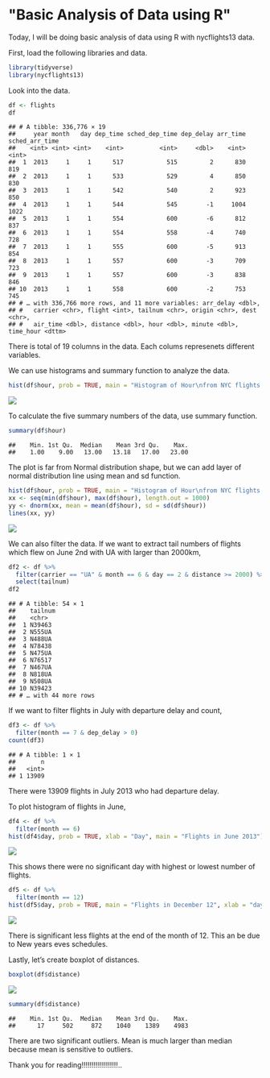 
"Basic Analysis of Data using R"
================

Today, I will be doing basic analysis of data using R with nycflights13 data.

First, load the following libraries and data.

``` r
library(tidyverse)
library(nycflights13)
```

Look into the data.

``` r
df <- flights
df
```

    ## # A tibble: 336,776 × 19
    ##     year month   day dep_time sched_dep_time dep_delay arr_time sched_arr_time
    ##    <int> <int> <int>    <int>          <int>     <dbl>    <int>          <int>
    ##  1  2013     1     1      517            515         2      830            819
    ##  2  2013     1     1      533            529         4      850            830
    ##  3  2013     1     1      542            540         2      923            850
    ##  4  2013     1     1      544            545        -1     1004           1022
    ##  5  2013     1     1      554            600        -6      812            837
    ##  6  2013     1     1      554            558        -4      740            728
    ##  7  2013     1     1      555            600        -5      913            854
    ##  8  2013     1     1      557            600        -3      709            723
    ##  9  2013     1     1      557            600        -3      838            846
    ## 10  2013     1     1      558            600        -2      753            745
    ## # … with 336,766 more rows, and 11 more variables: arr_delay <dbl>,
    ## #   carrier <chr>, flight <int>, tailnum <chr>, origin <chr>, dest <chr>,
    ## #   air_time <dbl>, distance <dbl>, hour <dbl>, minute <dbl>, time_hour <dttm>

There is total of 19 columns in the data. Each colums represenets
different variables.

We can use histograms and summary function to analyze the data.

``` r
hist(df$hour, prob = TRUE, main = "Histogram of Hour\nfrom NYC flights 2013", xlab = "Hour")
```

![](Untitled_files/figure-gfm/unnamed-chunk-3-1.png)<!-- -->

To calculate the five summary numbers of the data, use summary function.

``` r
summary(df$hour)
```

    ##    Min. 1st Qu.  Median    Mean 3rd Qu.    Max. 
    ##    1.00    9.00   13.00   13.18   17.00   23.00

The plot is far from Normal distribution shape, but we can add layer of
normal distribution line using mean and sd function.

``` r
hist(df$hour, prob = TRUE, main = "Histogram of Hour\nfrom NYC flights 2013", xlab = "Hour")
xx <- seq(min(df$hour), max(df$hour), length.out = 1000)
yy <- dnorm(xx, mean = mean(df$hour), sd = sd(df$hour))
lines(xx, yy)
```

![](Untitled_files/figure-gfm/unnamed-chunk-5-1.png)<!-- -->

We can also filter the data. If we want to extract tail numbers of
flights which flew on June 2nd with UA with larger than 2000km,

``` r
df2 <- df %>%
  filter(carrier == "UA" & month == 6 & day == 2 & distance >= 2000) %>%
  select(tailnum)
df2
```

    ## # A tibble: 54 × 1
    ##    tailnum
    ##    <chr>  
    ##  1 N39463 
    ##  2 N555UA 
    ##  3 N488UA 
    ##  4 N78438 
    ##  5 N475UA 
    ##  6 N76517 
    ##  7 N467UA 
    ##  8 N818UA 
    ##  9 N508UA 
    ## 10 N39423 
    ## # … with 44 more rows

If we want to filter flights in July with departure delay and count,

``` r
df3 <- df %>%
  filter(month == 7 & dep_delay > 0)
count(df3)
```

    ## # A tibble: 1 × 1
    ##       n
    ##   <int>
    ## 1 13909

There were 13909 flights in July 2013 who had departure delay.

To plot histogram of flights in June,

``` r
df4 <- df %>%
  filter(month == 6)
hist(df4$day, prob = TRUE, xlab = "Day", main = "Flights in June 2013")
```

![](Untitled_files/figure-gfm/unnamed-chunk-8-1.png)<!-- -->

This shows there were no significant day with highest or lowest number
of flights.

``` r
df5 <- df %>%
  filter(month == 12)
hist(df5$day, prob = TRUE, main = "Flights in December 12", xlab = "day")
```

![](Untitled_files/figure-gfm/unnamed-chunk-9-1.png)<!-- -->

There is significant less flights at the end of the month of 12. This an
be due to New years eves schedules.

Lastly, let’s create boxplot of distances.

``` r
boxplot(df$distance)
```

![](Untitled_files/figure-gfm/unnamed-chunk-10-1.png)<!-- -->

``` r
summary(df$distance)
```

    ##    Min. 1st Qu.  Median    Mean 3rd Qu.    Max. 
    ##      17     502     872    1040    1389    4983

There are two significant outliers. Mean is much larger than median
because mean is sensitive to outliers.

Thank you for reading\!\!\!\!\!\!\!\!\!\!\!\!\!\!\!\!\!\!..
